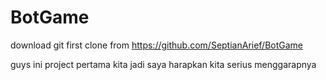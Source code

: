# BotGame
download git first
clone from https://github.com/SeptianArief/BotGame


guys ini project pertama kita jadi saya harapkan kita serius menggarapnya
